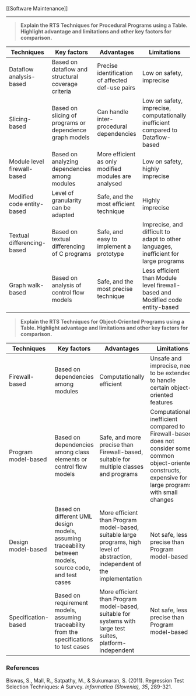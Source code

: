 [[Software Maintenance]]
___
>**Explain the RTS Techniques for Procedural Programs using a Table. Highlight advantage and limitations and other key factors for comparison.**

| Techniques                  | Key factors                                             | Advantages                                           | Limitations                                                                          |
| --------------------------- | ------------------------------------------------------- | ---------------------------------------------------- | ------------------------------------------------------------------------------------ |
| Dataflow analysis-based     | Based on dataflow and structural coverage criteria      | Precise identification of affected def-use pairs     | Low on safety, imprecise                                                             |
| Slicing-based               | Based on slicing of programs or dependence graph models | Can handle inter-procedural dependencies             | Low on safety, imprecise, computationally inefficient compared to Dataflow-based     |
| Module level firewall-based | Based on analyzing dependencies among modules           | More efficient as only modified modules are analysed | Low on safety, highly imprecise                                                      |
| Modified code entity-based  | Level of granularity can be adapted                     | Safe, and the most efficient technique               | Highly imprecise                                                                     |
| Textual differencing-based  | Based on textual differencing of C programs             | Safe, and easy to implement a prototype              | Imprecise, and difficult to adapt to other languages, inefficient for large programs |
| Graph walk-based            | Based on analysis of control flow models                | Safe, and the most precise technique                 | Less efficient than Module level firewall-based and Modified code entity-based       |

>**Explain the RTS Techniques for Object-Oriented Programs using a Table. Highlight advantage and limitations and other key factors for comparison.**

| Techniques          | Key factors                                                                                             | Advantages                                                                                                                      | Limitations                                                                                                                                                       |
| ------------------- | ------------------------------------------------------------------------------------------------------- | ------------------------------------------------------------------------------------------------------------------------------- | ----------------------------------------------------------------------------------------------------------------------------------------------------------------- |
| Firewall-based      | Based on  dependencies among modules                                                                    | Computationally efficient                                                                                                       | Unsafe and imprecise, need to be extended to handle certain object-oriented features                                                                              |
| Program model-based | Based on dependencies among class elements or control flow models                                       | Safe, and more precise than Firewall-based, suitable for multiple classes and programs                                          | Computationally inefficient compared to Firewall-based, does not consider some common object-oriented constructs, expensive for large programs with small changes |
| Design model-based  | Based on different UML design models, assuming traceability between models, source code, and test cases | More efficient than Program model-based, suitable large programs,  high level of abstraction, independent of the implementation | Not safe, less precise than Program model-based                                                                                                                   |
| Specification-based | Based on requirement models, assuming traceability from the specifications to test cases                | More efficient than Program model-based, suitable for systems with large test suites, platform-independent                      | Not safe, less precise than Program model-based                                                                                                                   |
### References
Biswas, S., Mall, R., Satpathy, M., & Sukumaran, S. (2011). Regression Test Selection Techniques: A Survey. _Informatica (Slovenia), 35_, 289-321.